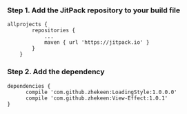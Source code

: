 ### Step 1. Add the JitPack repository to your build file
```
allprojects {
		repositories {
			...
			maven { url 'https://jitpack.io' }
		}
	}
```

### Step 2. Add the dependency
```
dependencies {
      compile 'com.github.zhekeen:LoadingStyle:1.0.0.0'
      compile 'com.github.zhekeen:View-Effect:1.0.1'
}
